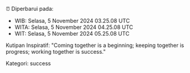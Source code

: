 ⏰ Diperbarui pada:
- WIB: Selasa, 5 November 2024 03.25.08 UTC
- WITA: Selasa, 5 November 2024 04.25.08 UTC
- WIT: Selasa, 5 November 2024 05.25.08 UTC

Kutipan Inspiratif:
"Coming together is a beginning; keeping together is progress; working together is success."


Kategori: success

